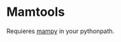 Mamtools
========

Requieres [mampy](https://github.com/arubertoson/maya-mampy) in your pythonpath.

